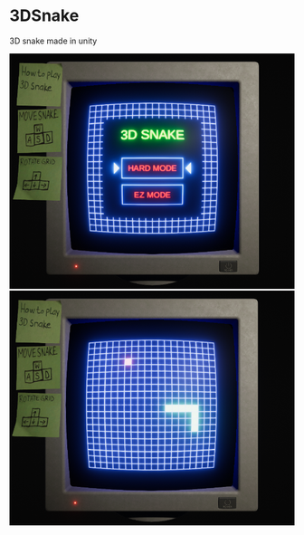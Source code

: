# 3DSnake
3D snake made in unity

![](https://github.com/MikkoKur/3DSnake/blob/main/ScreenShots/pic1.png)
![](https://github.com/MikkoKur/3DSnake/blob/main/ScreenShots/pic2.png)
